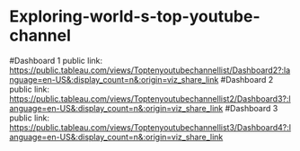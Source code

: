 # Exploring-world-s-top-youtube-channel
#Dashboard 1 public link: https://public.tableau.com/views/Toptenyoutubechannellist/Dashboard2?:language=en-US&:display_count=n&:origin=viz_share_link
#Dashboard 2 public link: https://public.tableau.com/views/Toptenyoutubechannellist2/Dashboard3?:language=en-US&:display_count=n&:origin=viz_share_link
#Dashboard 3 public link: https://public.tableau.com/views/Toptenyoutubechannellist3/Dashboard4?:language=en-US&:display_count=n&:origin=viz_share_link
